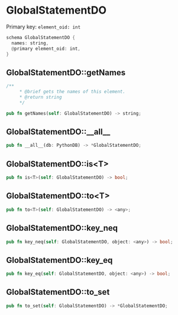 # GlobalStatementDO

Primary key: `element_oid: int`

```rust
schema GlobalStatementDO {
  names: string,
  @primary element_oid: int,
}
```
## GlobalStatementDO::getNames

```rust
/**
     * @brief gets the names of this element.
     * @return string
     */
```
```rust
pub fn getNames(self: GlobalStatementDO) -> string;
```
## GlobalStatementDO::\_\_all\_\_

```rust
pub fn __all__(db: PythonDB) -> *GlobalStatementDO;
```
## GlobalStatementDO::is\<T\>

```rust
pub fn is<T>(self: GlobalStatementDO) -> bool;
```
## GlobalStatementDO::to\<T\>

```rust
pub fn to<T>(self: GlobalStatementDO) -> <any>;
```
## GlobalStatementDO::key\_neq

```rust
pub fn key_neq(self: GlobalStatementDO, object: <any>) -> bool;
```
## GlobalStatementDO::key\_eq

```rust
pub fn key_eq(self: GlobalStatementDO, object: <any>) -> bool;
```
## GlobalStatementDO::to\_set

```rust
pub fn to_set(self: GlobalStatementDO) -> *GlobalStatementDO;
```
